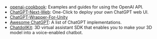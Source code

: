 - [openai-cookbook](https://github.com/openai/openai-cookbook): Examples and guides for using the OpenAI API.
- [ChatGPT-Next-Web](https://github.com/Yidadaa/ChatGPT-Next-Web): One-Click to deploy your own ChatGPT web UI.
- [ChatGPT-Wrapper-For-Unity](https://github.com/GraesonB/ChatGPT-Wrapper-For-Unity)
- [Awesome ChatGPT](https://github.com/stars/acheong08/lists/awesome-chatgpt): A list of ChatGPT implementations.
- [ChatdollKit](https://github.com/uezo/ChatdollKit): 3D virtual assistant SDK that enables you to make your 3D model into a voice-enabled chatbot.
